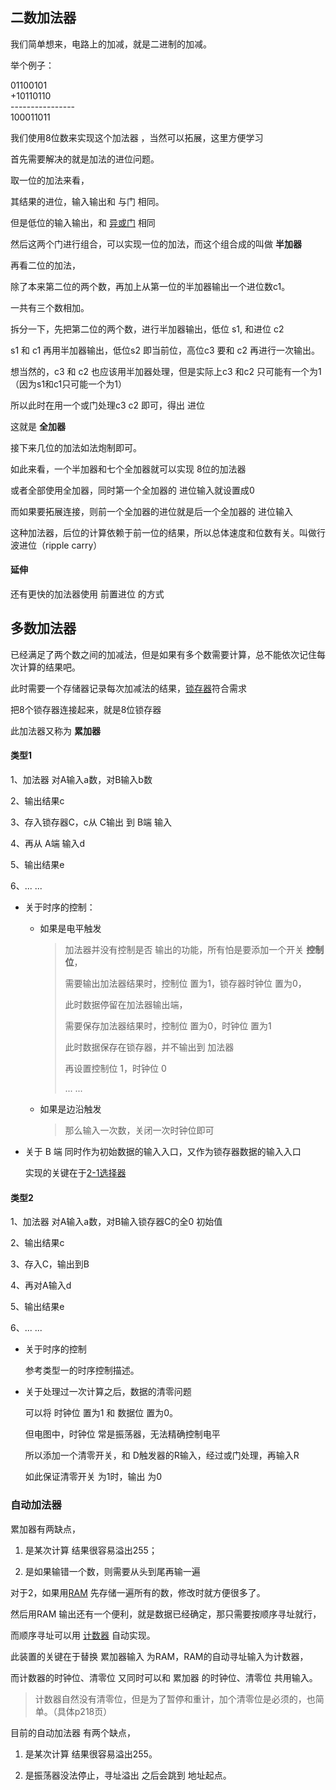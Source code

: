 ## 二数加法器

我们简单想来，电路上的加减，就是二进制的加减。  

举个例子：

  01100101​<br>+10110110​<br>----------------<br>100011011

我们使用8位数来实现这个加法器 ，当然可以拓展，这里方便学习



首先需要解决的就是加法的进位问题。  

取一位的加法来看，

其结果的进位，输入输出和 与门 相同。

但是低位的输入输出，和 [异或门](电路升级2.md) 相同

然后这两个门进行组合，可以实现一位的加法，而这个组合成的叫做 **半加器**



再看二位的加法，

除了本来第二位的两个数，再加上从第一位的半加器输出一个进位数c1。

一共有三个数相加。  

拆分一下，先把第二位的两个数，进行半加器输出，低位 s1, 和进位 c2

s1 和 c1 再用半加器输出，低位s2 即当前位，高位c3 要和 c2 再进行一次输出。

想当然的，c3 和 c2 也应该用半加器处理，但是实际上c3 和c2 只可能有一个为1（因为s1和c1只可能一个为1）

所以此时在用一个或门处理c3 c2 即可，得出 进位

这就是 **全加器**



接下来几位的加法如法炮制即可。

如此来看，一个半加器和七个全加器就可以实现 8位的加法器

或者全部使用全加器，同时第一个全加器的 进位输入就设置成0

而如果要拓展连接，则前一个全加器的进位就是后一个全加器的 进位输入



这种加法器，后位的计算依赖于前一位的结果，所以总体速度和位数有关。叫做行波进位（ripple carry）

#### 延伸

还有更快的加法器使用 前置进位 的方式

## 多数加法器

已经满足了两个数之间的加减法，但是如果有多个数需要计算，总不能依次记住每次计算的结果吧。

此时需要一个存储器记录每次加减法的结果，[锁存器](电路升级3,md)符合需求

把8个锁存器连接起来，就是8位锁存器



此加法器又称为 **累加器**

#### 类型1

1、加法器 对A输入a数，对B输入b数

2、输出结果c

3、存入锁存器C，c从 C输出 到 B端 输入

4、再从 A端 输入d

5、输出结果e 

6、... ...

- 关于时序的控制：

  - 如果是电平触发

    >加法器并没有控制是否 输出的功能，所有怕是要添加一个开关 **控制位**，
    >
    >需要输出加法器结果时，控制位 置为1，锁存器时钟位 置为0，
    >
    >此时数据停留在加法器输出端，
    >
    >需要保存加法器结果时，控制位 置为0，时钟位 置为1
    >
    >此时数据保存在锁存器，并不输出到 加法器
    >
    >再设置控制位 1，时钟位 0
    >
    >... ...

  - 如果是边沿触发

    > 那么输入一次数，关闭一次时钟位即可

- 关于 B 端 同时作为初始数据的输入入口，又作为锁存器数据的输入入口

  实现的关键在于[2-1选择器](电路升级4.md)

#### 类型2

1、加法器 对A输入a数，对B输入锁存器C的全0 初始值

2、输出结果c

3、存入C，输出到B

4、再对A输入d

5、输出结果e

6、... ...

- 关于时序的控制

  参考类型一的时序控制描述。

- 关于处理过一次计算之后，数据的清零问题

  可以将 时钟位 置为1 和 数据位 置为0。

  但电图中，时钟位 常是振荡器，无法精确控制电平

  所以添加一个清零开关，和 D触发器的R输入，经过或门处理，再输入R

  如此保证清零开关 为1时，输出 为0



### 自动加法器

累加器有两缺点，

1. 是某次计算 结果很容易溢出255；

2. 是如果输错一个数，则需要从头到尾再输一遍



对于2，如果用[RAM](RAM.md) 先存储一遍所有的数，修改时就方便很多了。

然后用RAM 输出还有一个便利，就是数据已经确定，那只需要按顺序寻址就行，

而顺序寻址可以用 [计数器](计数器.md) 自动实现。



此装置的关键在于替换 累加器输入 为RAM，RAM的自动寻址输入为计数器，

而计数器的时钟位、清零位 又同时可以和 累加器 的时钟位、清零位 共用输入。

> 计数器自然没有清零位，但是为了暂停和重计，加个清零位是必须的，也简单。（具体p218页）



目前的自动加法器 有两个缺点，

1. 是某次计算 结果很容易溢出255。

2. 是振荡器没法停止，寻址溢出 之后会跳到 地址起点。




